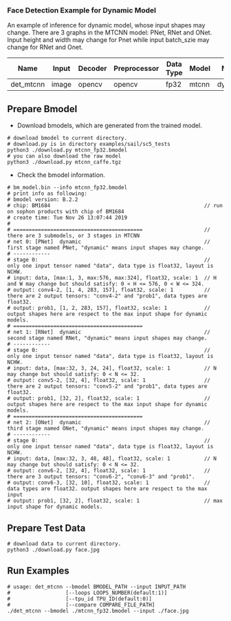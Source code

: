### Face Detection Example for Dynamic Model

An example of inference for dynamic model, whose input shapes may change.
There are 3 graphs in the MTCNN model: PNet, RNet and ONet. Input height and width may change for Pnet while input batch_szie may change for RNet and Onet.

Name|Input|Decoder|Preprocessor|Data Type|Model|Mode
-|-|-|-|-|-|-
det_mtcnn|image|opencv|opencv|fp32|mtcnn|dynamic

## Prepare Bmodel

* Download bmodels, which are generated from the trained model.

```shell
# download bmodel to current directory.
# download.py is in directory examples/sail/sc5_tests
python3 ./download.py mtcnn_fp32.bmodel
# you can also download the raw model
python3 ./download.py mtcnn_caffe.tgz
```

* Check the bmodel information.

```shell
# bm_model.bin --info mtcnn_fp32.bmodel
# print info as following:
# bmodel version: B.2.2
# chip: BM1684                                                  // run on sophon products with chip of BM1684
# create time: Tue Nov 26 13:07:44 2019
#
# ==========================================                    // there are 3 submodels, or 3 stages in MTCNN
# net 0: [PNet]  dynamic                                        // first stage named PNet, "dynamic" means input shapes may change.
# ------------
# stage 0:                                                      // only one input tensor named "data", data type is float32, layout is NCHW.
# input: data, [max:1, 3, max:576, max:324], float32, scale: 1  // H and W may change but should satisfy: 0 < H <= 576, 0 < W <= 324.
# output: conv4-2, [1, 4, 283, 157], float32, scale: 1          // there are 2 output tensors: "conv4-2" and "prob1", data types are float32.
# output: prob1, [1, 2, 283, 157], float32, scale: 1            // output shapes here are respect to the max input shape for dynamic models.
# ==========================================
# net 1: [RNet]  dynamic                                        // second stage named RNet, "dynamic" means input shapes may change.
# ------------
# stage 0:                                                      // only one input tensor named "data", data type is float32, layout is NCHW.
# input: data, [max:32, 3, 24, 24], float32, scale: 1           // N may change but should satisfy: 0 < N <= 32.
# output: conv5-2, [32, 4], float32, scale: 1                   // there are 2 output tensors: "conv5-2" and "prob1", data types are float32.
# output: prob1, [32, 2], float32, scale: 1                     // output shapes here are respect to the max input shape for dynamic models.
# ==========================================
# net 2: [ONet]  dynamic                                        // third stage named ONet, "dynamic" means input shapes may change.
# ------------
# stage 0:                                                      // only one input tensor named "data", data type is float32, layout is NCHW.
# input: data, [max:32, 3, 48, 48], float32, scale: 1           // N may change but should satisfy: 0 < N <= 32.
# output: conv6-2, [32, 4], float32, scale: 1                   // there are 3 output tensors: "conv6-2", "conv6-3" and "prob1".
# output: conv6-3, [32, 10], float32, scale: 1                  // data types are float32. output shapes here are respect to the max input
# output: prob1, [32, 2], float32, scale: 1                     // max input shape for dynamic models.
```

## Prepare Test Data

```shell
# download data to current directory.
python3 ./download.py face.jpg
```

## Run Examples

```shell
# usage: det_mtcnn --bmodel BMODEL_PATH --input INPUT_PATH
#                  [--loops LOOPS_NUMBER(default:1)]
#                  [--tpu_id TPU_ID(default:0)]
#                  [--compare COMPARE_FILE_PATH]
./det_mtcnn --bmodel ./mtcnn_fp32.bmodel --input ./face.jpg
```

